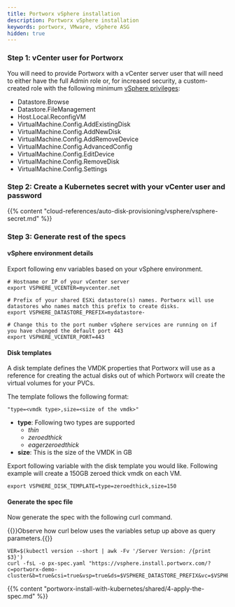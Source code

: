 ```yaml
---
title: Portworx vSphere installation
description: Portworx vSphere installation
keywords: portworx, VMware, vSphere ASG
hidden: true
---
```


### Step 1: vCenter user for Portworx

You will need to provide Portworx with a vCenter server user that will need to either have the full Admin role or, for increased security, a custom-created role with the following minimum [vSphere privileges](https://docs.vmware.com/en/VMware-vSphere/6.7/com.vmware.vsphere.security.doc/GUID-FEAB5DF5-F7A2-412D-BF3D-7420A355AE8F.html):

- Datastore.Browse
- Datastore.FileManagement
- Host.Local.ReconfigVM
- VirtualMachine.Config.AddExistingDisk
- VirtualMachine.Config.AddNewDisk
- VirtualMachine.Config.AddRemoveDevice
- VirtualMachine.Config.AdvancedConfig
- VirtualMachine.Config.EditDevice
- VirtualMachine.Config.RemoveDisk
- VirtualMachine.Config.Settings

### Step 2: Create a Kubernetes secret with your vCenter user and password

{{% content "cloud-references/auto-disk-provisioning/vsphere/vsphere-secret.md" %}}

### Step 3: Generate rest of the specs

#### vSphere environment details

Export following env variables based on your vSphere environment.

```text
# Hostname or IP of your vCenter server
export VSPHERE_VCENTER=myvcenter.net

# Prefix of your shared ESXi datastore(s) names. Portworx will use datastores who names match this prefix to create disks.
export VSPHERE_DATASTORE_PREFIX=mydatastore-

# Change this to the port number vSphere services are running on if you have changed the default port 443
export VSPHERE_VCENTER_PORT=443
```

#### Disk templates

A disk template defines the VMDK properties that Portworx will use as a reference for creating the actual disks out of which Portworx will create the virtual volumes for your PVCs.

The template follows the following format:

```
"type=<vmdk type>,size=<size of the vmdk>"
```

- __type__: Following two types are supported
  - _thin_
  - _zeroedthick_
  - _eagerzeroedthick_
- __size__: This is the size of the VMDK in GB

Export following variable with the disk template you would like. Following example will create a 150GB zeroed thick vmdk on each VM.

```text
export VSPHERE_DISK_TEMPLATE=type=zeroedthick,size=150
```

#### Generate the spec file

Now generate the spec with the following curl command.

{{<info>}}Observe how curl below uses the variables setup up above as query parameters.{{</info>}}

```text
VER=$(kubectl version --short | awk -Fv '/Server Version: /{print $3}')
curl -fsL -o px-spec.yaml "https://vsphere.install.portworx.com/?c=portworx-demo-cluster&b=true&csi=true&vsp=true&ds=$VSPHERE_DATASTORE_PREFIX&vc=$VSPHERE_VCENTER&s=%22$VSPHERE_DISK_TEMPLATE%22&md=type=zeroedthick,size=150"
```

{{% content "portworx-install-with-kubernetes/shared/4-apply-the-spec.md" %}}
